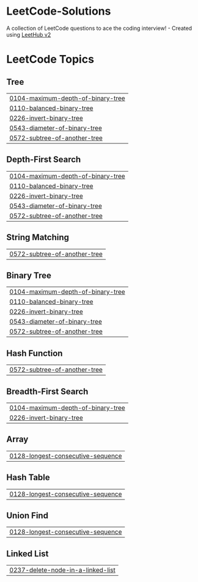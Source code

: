 # LeetCode-Solutions
A collection of LeetCode questions to ace the coding interview! - Created using [LeetHub v2](https://github.com/arunbhardwaj/LeetHub-2.0)

<!---LeetCode Topics Start-->
# LeetCode Topics
## Tree
|  |
| ------- |
| [0104-maximum-depth-of-binary-tree](https://github.com/InspectorAB/LeetCode-Solutions/tree/master/0104-maximum-depth-of-binary-tree) |
| [0110-balanced-binary-tree](https://github.com/InspectorAB/LeetCode-Solutions/tree/master/0110-balanced-binary-tree) |
| [0226-invert-binary-tree](https://github.com/InspectorAB/LeetCode-Solutions/tree/master/0226-invert-binary-tree) |
| [0543-diameter-of-binary-tree](https://github.com/InspectorAB/LeetCode-Solutions/tree/master/0543-diameter-of-binary-tree) |
| [0572-subtree-of-another-tree](https://github.com/InspectorAB/LeetCode-Solutions/tree/master/0572-subtree-of-another-tree) |
## Depth-First Search
|  |
| ------- |
| [0104-maximum-depth-of-binary-tree](https://github.com/InspectorAB/LeetCode-Solutions/tree/master/0104-maximum-depth-of-binary-tree) |
| [0110-balanced-binary-tree](https://github.com/InspectorAB/LeetCode-Solutions/tree/master/0110-balanced-binary-tree) |
| [0226-invert-binary-tree](https://github.com/InspectorAB/LeetCode-Solutions/tree/master/0226-invert-binary-tree) |
| [0543-diameter-of-binary-tree](https://github.com/InspectorAB/LeetCode-Solutions/tree/master/0543-diameter-of-binary-tree) |
| [0572-subtree-of-another-tree](https://github.com/InspectorAB/LeetCode-Solutions/tree/master/0572-subtree-of-another-tree) |
## String Matching
|  |
| ------- |
| [0572-subtree-of-another-tree](https://github.com/InspectorAB/LeetCode-Solutions/tree/master/0572-subtree-of-another-tree) |
## Binary Tree
|  |
| ------- |
| [0104-maximum-depth-of-binary-tree](https://github.com/InspectorAB/LeetCode-Solutions/tree/master/0104-maximum-depth-of-binary-tree) |
| [0110-balanced-binary-tree](https://github.com/InspectorAB/LeetCode-Solutions/tree/master/0110-balanced-binary-tree) |
| [0226-invert-binary-tree](https://github.com/InspectorAB/LeetCode-Solutions/tree/master/0226-invert-binary-tree) |
| [0543-diameter-of-binary-tree](https://github.com/InspectorAB/LeetCode-Solutions/tree/master/0543-diameter-of-binary-tree) |
| [0572-subtree-of-another-tree](https://github.com/InspectorAB/LeetCode-Solutions/tree/master/0572-subtree-of-another-tree) |
## Hash Function
|  |
| ------- |
| [0572-subtree-of-another-tree](https://github.com/InspectorAB/LeetCode-Solutions/tree/master/0572-subtree-of-another-tree) |
## Breadth-First Search
|  |
| ------- |
| [0104-maximum-depth-of-binary-tree](https://github.com/InspectorAB/LeetCode-Solutions/tree/master/0104-maximum-depth-of-binary-tree) |
| [0226-invert-binary-tree](https://github.com/InspectorAB/LeetCode-Solutions/tree/master/0226-invert-binary-tree) |
## Array
|  |
| ------- |
| [0128-longest-consecutive-sequence](https://github.com/InspectorAB/LeetCode-Solutions/tree/master/0128-longest-consecutive-sequence) |
## Hash Table
|  |
| ------- |
| [0128-longest-consecutive-sequence](https://github.com/InspectorAB/LeetCode-Solutions/tree/master/0128-longest-consecutive-sequence) |
## Union Find
|  |
| ------- |
| [0128-longest-consecutive-sequence](https://github.com/InspectorAB/LeetCode-Solutions/tree/master/0128-longest-consecutive-sequence) |
## Linked List
|  |
| ------- |
| [0237-delete-node-in-a-linked-list](https://github.com/InspectorAB/LeetCode-Solutions/tree/master/0237-delete-node-in-a-linked-list) |
<!---LeetCode Topics End-->